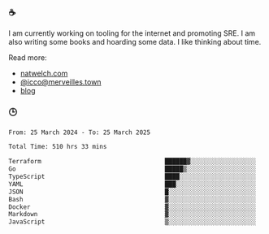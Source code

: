 ### ☕

I am currently working on tooling for the internet and promoting SRE. I am also writing some books and hoarding some data. I like thinking about time. 

Read more:

 - [natwelch.com](https://natwelch.com)
 - [@icco@merveilles.town](https://merveilles.town/@icco)
 - [blog](https://writing.natwelch.com)

### 🕒

<!--START_SECTION:waka-->

```txt
From: 25 March 2024 - To: 25 March 2025

Total Time: 510 hrs 33 mins

Terraform                                  ██████▓░░░░░░░░░░░░░░░░░░   26.58 %
Go                                         █████▒░░░░░░░░░░░░░░░░░░░   20.93 %
TypeScript                                 ████░░░░░░░░░░░░░░░░░░░░░   15.39 %
YAML                                       ███░░░░░░░░░░░░░░░░░░░░░░   12.64 %
JSON                                       █░░░░░░░░░░░░░░░░░░░░░░░░   04.52 %
Bash                                       ▓░░░░░░░░░░░░░░░░░░░░░░░░   03.25 %
Docker                                     ▓░░░░░░░░░░░░░░░░░░░░░░░░   02.90 %
Markdown                                   ▓░░░░░░░░░░░░░░░░░░░░░░░░   02.17 %
JavaScript                                 ▒░░░░░░░░░░░░░░░░░░░░░░░░   01.84 %
```

<!--END_SECTION:waka-->
